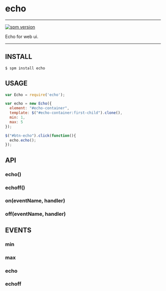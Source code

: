 # echo

---

[![spm version](http://spmjs.io/badge/echo)](http://spmjs.io/package/echo)

Echo for web ui.

---

## INSTALL

```
$ spm install echo
```

## USAGE

```js
var Echo = require('echo');

var echo = new Echo({
  element: "#echo-container",
  template: $("#echo-container:first-child").clone(),
  min: 1,
  max: 5
});

$("#btn-echo").click(function(){
  echo.echo();
});
```

## API

### echo()


### echoff()


### on(eventName, handler)


### off(eventName, handler)


## EVENTS

### min


### max


### echo


### echoff
